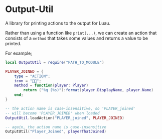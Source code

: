 # Output-Util
A library for printing actions to the output for Luau.

Rather than using a function like `print(...)`, we can create an action that consists of a `method` that takes some values and returns a value to be printed.

For example;

```lua
local OutputUtil = require("PATH_TO_MODULE")

PLAYER_JOINED = {
	type = "ACTION";
	icon = "🧑‍🦲";
	method = function(player: Player)
		return ("%q (%s)"):format(player.DisplayName, player.Name)
	end;
}

-- the action name is case-insensitive, so 'PLAYER_joined'
-- will become 'PLAYER_JOINED' when loaded
OutputUtil.loadAction("PLAYER_joined", PLAYER_JOINED)

-- again, the action name is case-insensitive
OutputUtil("Player_Joined", playerThatJoined)
```